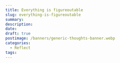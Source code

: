 ```yaml
---
title: Everything is figureoutable
slug: everything-is-figureoutable
summary:
description:
date:
draft: true
postimage: /banners/generic-thoughts-banner.webp
categories:
  - Reflect
tags:
---
```

